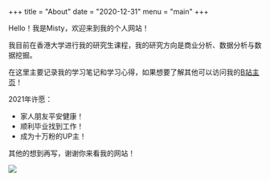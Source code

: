 +++
title = "About"
date = "2020-12-31"
menu = "main"
+++

Hello！我是Misty，欢迎来到我的个人网站！

我目前在香港大学进行我的研究生课程，我的研究方向是商业分析、数据分析与数据挖掘。

在这里主要记录我的学习笔记和学习心得，如果想要了解其他可以访问我的[B站主页](https://space.bilibili.com/1215569613)！

2021年许愿：
* 家人朋友平安健康！
* 顺利毕业找到工作！
* 成为十万粉的UP主！

其他的想到再写，谢谢你来看我的网站！

![](https://raw.githubusercontent.com/M1styDay/image_hosting/master/hugo_images/IMG_0295.JPG)